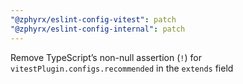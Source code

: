 ```yaml
---
"@zphyrx/eslint-config-vitest": patch
"@zphyrx/eslint-config-internal": patch
---
```


Remove TypeScript’s non-null assertion (`!`) for `vitestPlugin.configs.recommended` in the `extends` field
